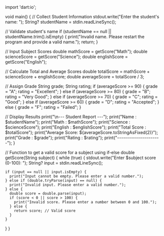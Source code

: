 
import 'dart:io';

void main() {
  // Collect Student Information
  stdout.write("Enter the student's name: ");
  String? studentName = stdin.readLineSync();

  // Validate student's name
  if (studentName == null || studentName.trim().isEmpty) {
    print("Invalid name. Please restart the program and provide a valid name.");
    return;
  }

  // Input Subject Scores
  double mathScore = getScore("Math");
  double scienceScore = getScore("Science");
  double englishScore = getScore("English");

  // Calculate Total and Average Scores
  double totalScore = mathScore + scienceScore + englishScore;
  double averageScore = totalScore / 3;

  // Assign Grade
  String grade;
  String rating;
  if (averageScore >= 90) {
    grade = "A";
    rating = "Excellent";
  } else if (averageScore >= 80) {
    grade = "B";
    rating = "Very Good";
  } else if (averageScore >= 70) {
    grade = "C";
    rating = "Good";
  } else if (averageScore >= 60) {
    grade = "D";
    rating = "Accepted";
  } else {
    grade = "F";
    rating = "Failed";
  }

  // Display Results
  print("\n--- Student Report ---");
  print("Name         : $studentName");
  print("Math         : $mathScore");
  print("Science      : $scienceScore");
  print("English      : $englishScore");
  print("Total Score  : $totalScore");
  print("Average Score: ${averageScore.toStringAsFixed(2)}");
  print("Grade        : $grade");
  print("Rating       : $rating");
  print("----------------------");
}

// Function to get a valid score for a subject using if-else
double getScore(String subject) {
  while (true) {
    stdout.write("Enter $subject score (0-100): ");
    String? input = stdin.readLineSync();

    if (input == null || input.isEmpty) {
      print("Input cannot be empty. Please enter a valid number.");
    } else if (double.tryParse(input) == null) {
      print("Invalid input. Please enter a valid number.");
    } else {
      double score = double.parse(input);
      if (score < 0 || score > 100) {
        print("Invalid score. Please enter a number between 0 and 100.");
      } else {
        return score; // Valid score
      }
    }
  }
}
